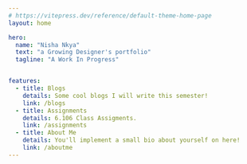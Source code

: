```yaml
---
# https://vitepress.dev/reference/default-theme-home-page
layout: home

hero:
  name: "Nisha Nkya"
  text: "a Growing Designer's portfolio"
  tagline: "A Work In Progress"


features:
  - title: Blogs
    details: Some cool blogs I will write this semester!
    link: /blogs
  - title: Assignments
    details: 6.106 Class Assigments.
    link: /assignments
  - title: About Me
    details: You'll implement a small bio about yourself on here!
    link: /aboutme
---
```


